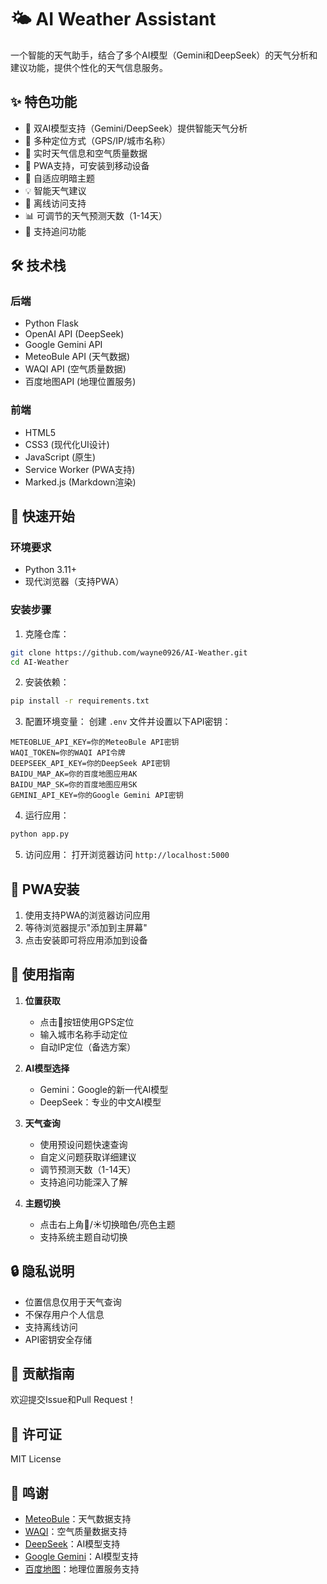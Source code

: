 # 🌤️ AI Weather Assistant

一个智能的天气助手，结合了多个AI模型（Gemini和DeepSeek）的天气分析和建议功能，提供个性化的天气信息服务。

## ✨ 特色功能

- 🤖 双AI模型支持（Gemini/DeepSeek）提供智能天气分析
- 📍 多种定位方式（GPS/IP/城市名称）
- 🌈 实时天气信息和空气质量数据
- 📱 PWA支持，可安装到移动设备
- 🎨 自适应明暗主题
- 💡 智能天气建议
- 🔄 离线访问支持
- 📊 可调节的天气预测天数（1-14天）
- 💬 支持追问功能

## 🛠️ 技术栈

### 后端
- Python Flask
- OpenAI API (DeepSeek)
- Google Gemini API
- MeteoBule API (天气数据)
- WAQI API (空气质量数据)
- 百度地图API (地理位置服务)

### 前端
- HTML5
- CSS3 (现代化UI设计)
- JavaScript (原生)
- Service Worker (PWA支持)
- Marked.js (Markdown渲染)

## 🚀 快速开始

### 环境要求
- Python 3.11+
- 现代浏览器（支持PWA）

### 安装步骤

1. 克隆仓库：
```bash
git clone https://github.com/wayne0926/AI-Weather.git
cd AI-Weather
```

2. 安装依赖：
```bash
pip install -r requirements.txt
```

3. 配置环境变量：
创建 `.env` 文件并设置以下API密钥：
```env
METEOBLUE_API_KEY=你的MeteoBule API密钥
WAQI_TOKEN=你的WAQI API令牌
DEEPSEEK_API_KEY=你的DeepSeek API密钥
BAIDU_MAP_AK=你的百度地图应用AK
BAIDU_MAP_SK=你的百度地图应用SK
GEMINI_API_KEY=你的Google Gemini API密钥
```

4. 运行应用：
```bash
python app.py
```

5. 访问应用：
打开浏览器访问 `http://localhost:5000`

## 📱 PWA安装

1. 使用支持PWA的浏览器访问应用
2. 等待浏览器提示"添加到主屏幕"
3. 点击安装即可将应用添加到设备

## 🎯 使用指南

1. **位置获取**
   - 点击📍按钮使用GPS定位
   - 输入城市名称手动定位
   - 自动IP定位（备选方案）

2. **AI模型选择**
   - Gemini：Google的新一代AI模型
   - DeepSeek：专业的中文AI模型

3. **天气查询**
   - 使用预设问题快速查询
   - 自定义问题获取详细建议
   - 调节预测天数（1-14天）
   - 支持追问功能深入了解

4. **主题切换**
   - 点击右上角🌙/☀️切换暗色/亮色主题
   - 支持系统主题自动切换

## 🔒 隐私说明

- 位置信息仅用于天气查询
- 不保存用户个人信息
- 支持离线访问
- API密钥安全存储

## 🤝 贡献指南

欢迎提交Issue和Pull Request！

## 📄 许可证

MIT License

## 🙏 鸣谢

- [MeteoBule](https://www.meteoblue.com/)：天气数据支持
- [WAQI](https://waqi.info/)：空气质量数据支持
- [DeepSeek](https://deepseek.com/)：AI模型支持
- [Google Gemini](https://deepmind.google/technologies/gemini/)：AI模型支持
- [百度地图](https://lbsyun.baidu.com/)：地理位置服务支持 